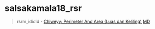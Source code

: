 # salsakamala18_rsr
> rsrm_ididid - [Chiweyy: Perimeter And Area (Luas dan Keliling)](https://chiwypandaa.blogspot.com/2013/08/perimeter-and-area-luas-dan-keliling.html?m=1) [MD]()

